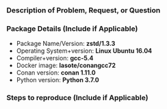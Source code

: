 ### Description of Problem, Request, or Question

### Package Details (Include if Applicable)
* Package Name/Version: **zstd/1.3.3**
* Operating System+version: **Linux Ubuntu 16.04**
* Compiler+version: **gcc-5.4**
* Docker image: **lasote/conangcc72**
* Conan version: **conan 1.11.0**
* Python version: **Python 3.7.0**

### Steps to reproduce (Include if Applicable)
